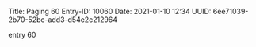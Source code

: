 Title: Paging 60
Entry-ID: 10060
Date: 2021-01-10 12:34
UUID: 6ee71039-2b70-52bc-add3-d54e2c212964

entry 60
